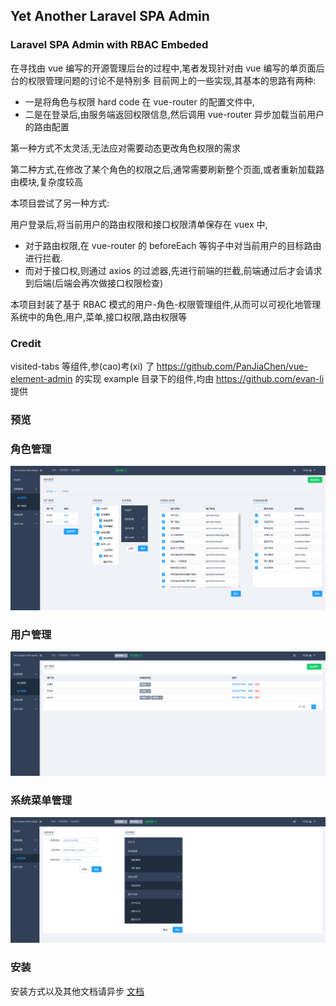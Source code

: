 ## Yet Another Laravel SPA Admin

### Laravel SPA Admin with RBAC Embeded
在寻找由 vue 编写的开源管理后台的过程中,笔者发现针对由 vue 编写的单页面后台的权限管理问题的讨论不是特别多
目前网上的一些实现,其基本的思路有两种:

- 一是将角色与权限 hard code 在 vue-router 的配置文件中,
- 二是在登录后,由服务端返回权限信息,然后调用 vue-router 异步加载当前用户的路由配置

第一种方式不太灵活,无法应对需要动态更改角色权限的需求

第二种方式,在修改了某个角色的权限之后,通常需要刷新整个页面,或者重新加载路由模块,复杂度较高

本项目尝试了另一种方式:

用户登录后,将当前用户的路由权限和接口权限清单保存在 vuex 中,

- 对于路由权限,在 vue-router 的 beforeEach 等钩子中对当前用户的目标路由进行拦截.
- 而对于接口权,则通过 axios 的过滤器,先进行前端的拦截,前端通过后才会请求到后端(后端会再次做接口权限检查)

本项目封装了基于 RBAC 模式的用户-角色-权限管理组件,从而可以可视化地管理系统中的角色,用户,菜单,接口权限,路由权限等

### Credit
visited-tabs 等组件,参(cao)考(xi) 了 https://github.com/PanJiaChen/vue-element-admin 的实现
example 目录下的组件,均由 https://github.com/evan-li 提供

### 预览

### 角色管理

![role-auth-management](.\docs\images\role-auth-management.png)

### 用户管理

![role-users-management](.\docs\images\role-users-management.png)

### 系统菜单管理

![system-menus-management](.\docs\images\system-menus-management.png)

### 安装

安装方式以及其他文档请异步 [文档](https://github.com/coolseven/laravel-vue-spa-admin/docs/index.md)